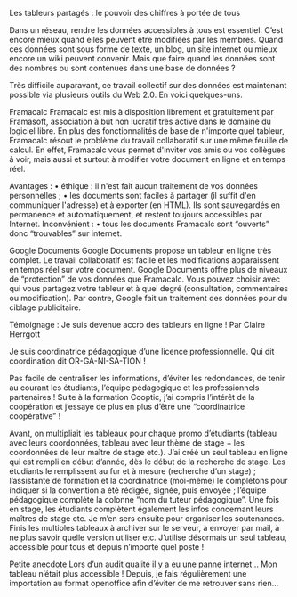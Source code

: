 Les tableurs partagés : le pouvoir des chiffres à portée de tous

Dans un réseau, rendre les données accessibles à tous est essentiel. C’est encore mieux quand elles peuvent être modifiées par les membres. 
Quand ces données sont sous forme de texte, un blog, un site internet ou mieux encore un wiki peuvent convenir. Mais que faire quand les données sont des nombres ou sont contenues dans une base de données ?

Très difficile auparavant, ce travail collectif sur des données est maintenant possible via plusieurs outils du Web 2.0. En voici quelques-uns. 

Framacalc
Framacalc est mis à disposition librement et gratuitement par Framasoft, association à but non lucratif très active dans le domaine du logiciel libre. 
En plus des fonctionnalités de base de n'importe quel tableur, Framacalc résout le problème du travail collaboratif sur une même feuille de calcul. En effet, Framacalc vous permet d'inviter vos amis ou vos collègues à voir, mais aussi et surtout à modifier votre document en ligne et en temps réel.

Avantages : 
• éthique : il n'est fait aucun traitement de vos données personnelles ;
• les documents sont faciles à partager (il suffit d'en communiquer l'adresse) et à exporter (en HTML). Ils sont sauvegardés en permanence et automatiquement, et restent toujours accessibles par Internet.
Inconvénient : 
• tous les documents Framacalc sont “ouverts” donc “trouvables” sur internet.

Google Documents
Google Documents propose un tableur en ligne très complet. Le travail collaboratif est facile et les modifications apparaissent en temps réel sur votre document. 
Google Documents offre plus de niveaux de “protection” de vos données que Framacalc. Vous pouvez choisir avec qui vous partagez votre tableur et à quel degré (consultation, commentaires ou modification). Par contre, Google fait un traitement des données pour du ciblage publicitaire.

Témoignage : Je suis devenue accro des tableurs en ligne !
Par Claire Herrgott

Je suis coordinatrice pédagogique d’une licence professionnelle. Qui dit coordination dit OR-GA-NI-SA-TION ! 

Pas facile de centraliser les informations, d’éviter les redondances, de tenir au courant les étudiants, l’équipe pédagogique et les professionnels partenaires !
Suite à la formation Cooptic, j’ai compris l’intérêt de la coopération et j’essaye de plus en plus d’être une “coordinatrice coopérative” !

Avant, on multipliait les tableaux pour chaque promo d’étudiants (tableau avec leurs coordonnées, tableau avec leur thème de stage + les coordonnées de leur maître de stage etc.).
J’ai créé un seul tableau en ligne qui est rempli en début d’année, dès le début de la recherche de stage. Les étudiants le remplissent au fur et à mesure (recherche d’un stage) ; l’assistante de formation et la coordinatrice (moi-même) le complétons pour indiquer si la convention a été rédigée, signée, puis envoyée ; l’équipe pédagogique complète la colonne “nom du tuteur pédagogique”. Une fois en stage, les étudiants complètent également les infos concernant leurs maîtres de stage etc. Je m’en sers ensuite pour organiser les soutenances. 
Finis les multiples tableaux à archiver sur le serveur, à envoyer par mail, à ne plus savoir quelle version utiliser etc. J’utilise désormais un seul tableau, accessible pour tous et depuis n’importe quel poste ! 

Petite anecdote
Lors d’un audit qualité il y a eu une panne internet... Mon tableau n’était plus accessible ! Depuis, je fais régulièrement une importation au format openoffice afin d’éviter de me retrouver sans rien...

